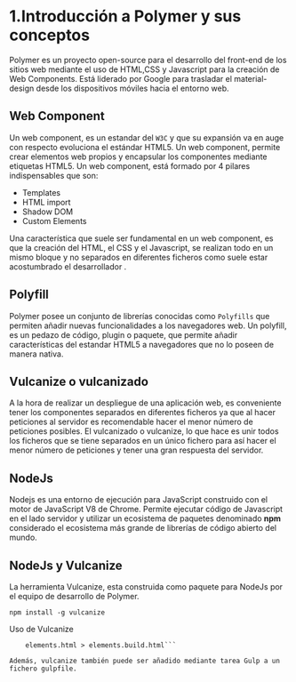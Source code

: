 # 1.Introducción a Polymer y sus conceptos

Polymer es un proyecto open-source para el desarrollo del front-end de los sitios web mediante el uso de HTML,CSS y Javascript para la creación de Web Components. Está
liderado por Google para trasladar el material-design desde los dispositivos móviles hacia el entorno web.  

## Web Component

Un web component, es un estandar del `W3C` y que su expansión va en auge con respecto evoluciona el estándar HTML5. Un web component, permite crear elementos web propios y encapsular los componentes mediante etiquetas HTML5. Un web component, está formado por 4 pilares indispensables que son:

*  Templates
*  HTML import
*  Shadow DOM
*  Custom Elements

Una característica que suele ser fundamental en un web component, es que la creación del HTML, el CSS y el Javascript, se realizan todo en un mismo bloque y no separados en diferentes ficheros como suele estar acostumbrado el desarrollador .

## Polyfill

Polymer posee un conjunto de librerías conocidas como `Polyfills` que permiten añadir nuevas funcionalidades a los navegadores web. Un polyfill, es un pedazo de código, plugin o paquete, que permite añadir  características del estandar HTML5 a navegadores que no lo poseen de manera nativa.

## Vulcanize o vulcanizado

A la hora de realizar un despliegue de una aplicación web, es conveniente tener los componentes separados en diferentes ficheros ya que al hacer peticiones al servidor es recomendable hacer el menor número de peticiones posibles. El vulcanizado o vulcanize, lo que hace es unir todos los ficheros que se tiene  separados en un único fichero para así hacer el menor número de peticiones y tener una gran respuesta del servidor.

## NodeJs

Nodejs es una entorno de ejecución para JavaScript construido con el motor de JavaScript V8 de Chrome. Permite ejecutar código de Javascript en el lado servidor y utilizar un ecosistema de paquetes denominado **npm** considerado el ecosistema más grande de librerías de código abierto del mundo.

## NodeJs y Vulcanize 

La herramienta Vulcanize, esta construida como paquete para NodeJs por el equipo de desarrollo de Polymer.

`npm install -g vulcanize`

Uso de Vulcanize

```vulcanize --inline-scripts --inline-css --strip-comments \
    elements.html > elements.build.html```

Además, vulcanize también puede ser añadido mediante tarea Gulp a un fichero gulpfile.